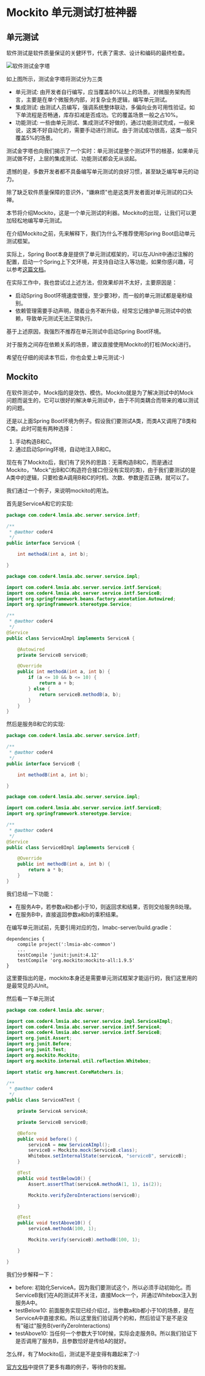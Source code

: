 # Mockito 单元测试打桩神器

## 单元测试

软件测试是软件质量保证的关健环节，代表了需求、设计和编码的最终检查。

![软件测试金字塔](./test.jpg "软件测试金字塔")

如上图所示，测试金字塔将测试分为三类
* 单元测试: 由开发者自行编写，应当覆盖80%以上的场景。对微服务架构而言，主要是在单个微服务内部，对复杂业务逻辑，编写单元测试。
* 集成测试: 由测试人员编写，强调系统整体联动，多偏向业务可用性验证。如下单流程是否畅通，库存扣减是否成功。它的覆盖场景一般之占10%。
* 功能测试: 一些由单元测试、集成测试不好做的，通过功能测试完成，一般来说，这类不好自动化的，需要手动进行测试。由于测试成功很高，这类一般只覆盖5%的场景。

测试金字塔也向我们揭示了一个实时：单元测试是整个测试环节的根基，如果单元测试做不好，上层的集成测试、功能测试都会无从谈起。

遗憾的是，多数开发者都不具备编写单元测试的良好习惯，甚至缺乏编写单元的动力。

除了缺乏软件质量保障的意识外，"嫌麻烦"也是这类开发者面对单元测试的口头禅。

本节将介绍Mockito，这是一个单元测试的利器。Mockito的出现，让我们可以更加轻松地编写单元测试。

在介绍Mockito之前，先来解释下，我们为什么不推荐使用Spring Boot启动单元测试框架。

实际上，Spring Boot本身是提供了单元测试框架的，可以在JUnit中通过注解的配置，启动一个Spring上下文环境，并支持自动注入等功能，如果你感兴趣，可以参考[这篇文档](http://www.baeldung.com/spring-boot-testing)。

在实际工作中，我也尝试过上述方法，但效果却并不太好，主要原因是：
* 启动Spring Boot环境速度很慢，至少要3秒，而一般的单元测试都是毫秒级别。
* 依赖管理需要手动声明，随着业务不断升级，经常忘记维护单元测试中的依赖，导致单元测试无法正常执行。

基于上述原因，我强烈不推荐在单元测试中启动Spring Boot环境。

对于服务之间存在依赖关系的场景，建议直接使用Mockito的打桩(Mock)进行。

希望在仔细的阅读本节后，你也会爱上单元测试:-)

## Mockito

在软件测试中，Mock指的是效仿、模仿。Mockito就是为了解决测试中的Mock问题而诞生的，它可以很好的解决单元测试中，由于不同类耦合而带来的难以测试的问题。

还是以上面Spring Boot环境为例子。假设我们要测试A类，而类A又调用了B类和C类。此时可能有两种选择：

1. 手动构造B和C。
1. 通过启动Spring环境，自动地注入B和C。

现在有了Mockito后，我们有了另外的思路：无需构造B和C，而是通过Mockito，"Mock"出B和C(构造符合接口但没有实现的类)，由于我们要测试的是A类中的逻辑，只要检查A调用B和C的时机、次数、参数是否正确，就可以了。

我们通过一个例子，来说明mockito的用法。

首先是ServiceA和它的实现:
```java
package com.coder4.lmsia.abc.server.service.intf;

/**
 * @author coder4
 */
public interface ServiceA {

    int methodA(int a, int b);

}
```

```java
package com.coder4.lmsia.abc.server.service.impl;

import com.coder4.lmsia.abc.server.service.intf.ServiceA;
import com.coder4.lmsia.abc.server.service.intf.ServiceB;
import org.springframework.beans.factory.annotation.Autowired;
import org.springframework.stereotype.Service;

/**
 * @author coder4
 */
@Service
public class ServiceAImpl implements ServiceA {

    @Autowired
    private ServiceB serviceB;

    @Override
    public int methodA(int a, int b) {
        if (a <= 10 && b <= 10) {
            return a + b;
        } else {
            return serviceB.methodB(a, b);
        }
    }
}
```

然后是服务B和它的实现:
```java
package com.coder4.lmsia.abc.server.service.intf;

/**
 * @author coder4
 */
public interface ServiceB {

    int methodB(int a, int b);

}
```

```java
package com.coder4.lmsia.abc.server.service.impl;

import com.coder4.lmsia.abc.server.service.intf.ServiceB;
import org.springframework.stereotype.Service;

/**
 * @author coder4
 */
@Service
public class ServiceBImpl implements ServiceB {

    @Override
    public int methodB(int a, int b) {
        return a * b;
    }
}
```

我们总结一下功能：

* 在服务A中，若参数a和b都小于10，则返回求和结果，否则交给服务B处理。
* 在服务B中，直接返回参数a和b的乘积结果。

在编写单元测试前，先要引用对应的包，lmabc-server/build.gradle：
```grovvy
dependencies {
    compile project(':lmsia-abc-common')
    ...
    testCompile 'junit:junit:4.12'
    testCompile 'org.mockito:mockito-all:1.9.5'
}
```

这里要指出的是，mockito本身还是需要单元测试框架才能运行的，我们这里用的是最常见的JUnit。

然后看一下单元测试
```java
package com.coder4.lmsia.abc.server;

import com.coder4.lmsia.abc.server.service.impl.ServiceAImpl;
import com.coder4.lmsia.abc.server.service.intf.ServiceA;
import com.coder4.lmsia.abc.server.service.intf.ServiceB;
import org.junit.Assert;
import org.junit.Before;
import org.junit.Test;
import org.mockito.Mockito;
import org.mockito.internal.util.reflection.Whitebox;

import static org.hamcrest.CoreMatchers.is;

/**
 * @author coder4
 */
public class ServiceATest {

    private ServiceA serviceA;

    private ServiceB serviceB;

    @Before
    public void before() {
        serviceA = new ServiceAImpl();
        serviceB = Mockito.mock(ServiceB.class);
        Whitebox.setInternalState(serviceA, "serviceB", serviceB);
    }

    @Test
    public void testBelow10() {
        Assert.assertThat(serviceA.methodA(1, 1), is(2));

        Mockito.verifyZeroInteractions(serviceB);

    }

    @Test
    public void testAbove10() {
        serviceA.methodA(100, 1);

        Mockito.verify(serviceB).methodB(100, 1);

    }

}
```

我们分步解释一下：
* before: 初始化ServiceA，因为我们要测试这个，所以必须手动初始化。而ServiceB我们在A的测试并不关注，直接Mock一个，并通过Whitebox注入到服务A中。
* testBelow10: 前面服务实现已经介绍过，当参数a和b都小于10的场景，是在ServiceA中直接求和。所以这里我们验证两个的和，然后验证下是不是没有"碰过"服务B(verifyZeroInteractions)
* testAbove10: 当任何一个参数大于10时候，实际会走服务B。所以我们验证下是否调用了服务B，且参数恰好是传给A的就好。

怎么样，有了Mockito后，测试是不是变得有趣起来了:-)

[官方文档](http://static.javadoc.io/org.mockito/mockito-core/2.18.3/org/mockito/Mockito.html)中提供了更多有趣的例子，等待你的发掘。
